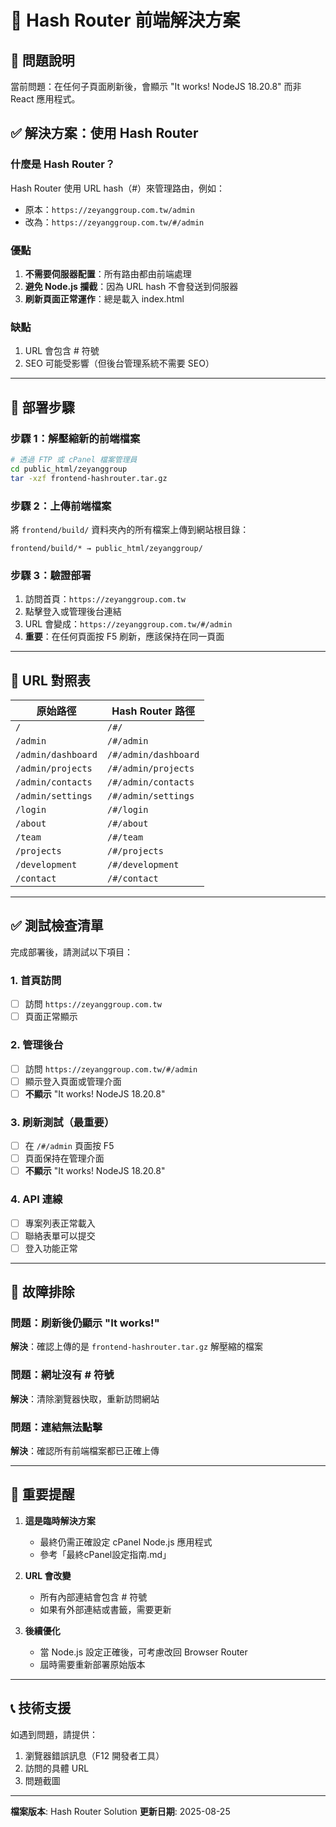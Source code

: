 # 🔄 Hash Router 前端解決方案

## 📌 問題說明
當前問題：在任何子頁面刷新後，會顯示 "It works! NodeJS 18.20.8" 而非 React 應用程式。

## ✅ 解決方案：使用 Hash Router

### 什麼是 Hash Router？
Hash Router 使用 URL hash（#）來管理路由，例如：
- 原本：`https://zeyanggroup.com.tw/admin`
- 改為：`https://zeyanggroup.com.tw/#/admin`

### 優點
1. **不需要伺服器配置**：所有路由都由前端處理
2. **避免 Node.js 攔截**：因為 URL hash 不會發送到伺服器
3. **刷新頁面正常運作**：總是載入 index.html

### 缺點
1. URL 會包含 # 符號
2. SEO 可能受影響（但後台管理系統不需要 SEO）

---

## 🚀 部署步驟

### 步驟 1：解壓縮新的前端檔案
```bash
# 透過 FTP 或 cPanel 檔案管理員
cd public_html/zeyanggroup
tar -xzf frontend-hashrouter.tar.gz
```

### 步驟 2：上傳前端檔案
將 `frontend/build/` 資料夾內的所有檔案上傳到網站根目錄：
```
frontend/build/* → public_html/zeyanggroup/
```

### 步驟 3：驗證部署
1. 訪問首頁：`https://zeyanggroup.com.tw`
2. 點擊登入或管理後台連結
3. URL 會變成：`https://zeyanggroup.com.tw/#/admin`
4. **重要**：在任何頁面按 F5 刷新，應該保持在同一頁面

---

## 📝 URL 對照表

| 原始路徑 | Hash Router 路徑 |
|---------|-----------------|
| `/` | `/#/` |
| `/admin` | `/#/admin` |
| `/admin/dashboard` | `/#/admin/dashboard` |
| `/admin/projects` | `/#/admin/projects` |
| `/admin/contacts` | `/#/admin/contacts` |
| `/admin/settings` | `/#/admin/settings` |
| `/login` | `/#/login` |
| `/about` | `/#/about` |
| `/team` | `/#/team` |
| `/projects` | `/#/projects` |
| `/development` | `/#/development` |
| `/contact` | `/#/contact` |

---

## ✅ 測試檢查清單

完成部署後，請測試以下項目：

### 1. 首頁訪問
- [ ] 訪問 `https://zeyanggroup.com.tw`
- [ ] 頁面正常顯示

### 2. 管理後台
- [ ] 訪問 `https://zeyanggroup.com.tw/#/admin`
- [ ] 顯示登入頁面或管理介面
- [ ] **不顯示** "It works! NodeJS 18.20.8"

### 3. 刷新測試（最重要）
- [ ] 在 `/#/admin` 頁面按 F5
- [ ] 頁面保持在管理介面
- [ ] **不顯示** "It works! NodeJS 18.20.8"

### 4. API 連線
- [ ] 專案列表正常載入
- [ ] 聯絡表單可以提交
- [ ] 登入功能正常

---

## 🔧 故障排除

### 問題：刷新後仍顯示 "It works!"
**解決**：確認上傳的是 `frontend-hashrouter.tar.gz` 解壓縮的檔案

### 問題：網址沒有 # 符號
**解決**：清除瀏覽器快取，重新訪問網站

### 問題：連結無法點擊
**解決**：確認所有前端檔案都已正確上傳

---

## 📌 重要提醒

1. **這是臨時解決方案**
   - 最終仍需正確設定 cPanel Node.js 應用程式
   - 參考「最終cPanel設定指南.md」

2. **URL 會改變**
   - 所有內部連結會包含 # 符號
   - 如果有外部連結或書籤，需要更新

3. **後續優化**
   - 當 Node.js 設定正確後，可考慮改回 Browser Router
   - 屆時需要重新部署原始版本

---

## 📞 技術支援

如遇到問題，請提供：
1. 瀏覽器錯誤訊息（F12 開發者工具）
2. 訪問的具體 URL
3. 問題截圖

---

**檔案版本**: Hash Router Solution
**更新日期**: 2025-08-25